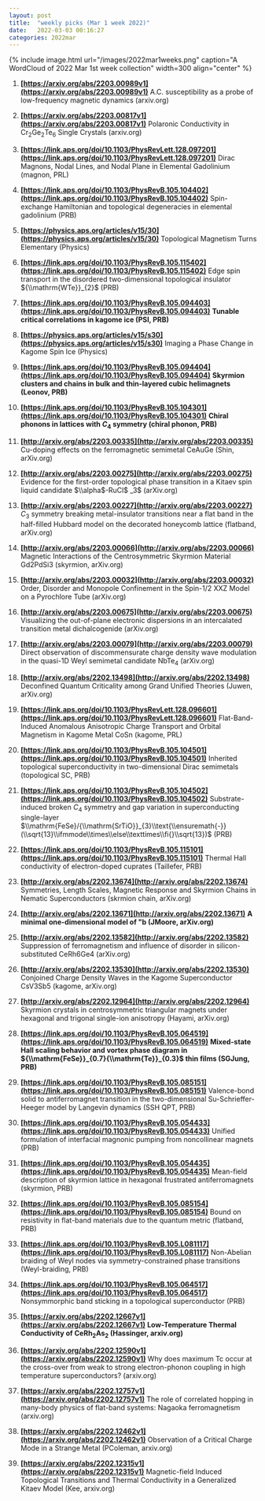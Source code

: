 ```yaml
---
layout: post
title:  "weekly picks (Mar 1 week 2022)"
date:   2022-03-03 00:16:27
categories: 2022mar
---
```


{% include image.html url="/images/2022mar1weeks.png" caption="A WordCloud of 2022 Mar 1st week collection" width=300 align="center" %}


1. **[https://arxiv.org/abs/2203.00989v1](https://arxiv.org/abs/2203.00989v1)** A.C. susceptibility as a probe of low-frequency magnetic dynamics (arxiv.org)

1. **[https://arxiv.org/abs/2203.00817v1](https://arxiv.org/abs/2203.00817v1)** Polaronic Conductivity in Cr$_2$Ge$_2$Te$_6$ Single Crystals (arxiv.org)



1. **[https://link.aps.org/doi/10.1103/PhysRevLett.128.097201](https://link.aps.org/doi/10.1103/PhysRevLett.128.097201)** Dirac Magnons, Nodal Lines, and Nodal Plane in Elemental Gadolinium (magnon, PRL)


1. **[https://link.aps.org/doi/10.1103/PhysRevB.105.104402](https://link.aps.org/doi/10.1103/PhysRevB.105.104402)** Spin-exchange Hamiltonian and topological degeneracies in elemental gadolinium (PRB)

1. **[https://physics.aps.org/articles/v15/30](https://physics.aps.org/articles/v15/30)** Topological Magnetism Turns Elementary (Physics)

1. **[https://link.aps.org/doi/10.1103/PhysRevB.105.115402](https://link.aps.org/doi/10.1103/PhysRevB.105.115402)** Edge spin transport in the disordered two-dimensional topological insulator ${\\mathrm{WTe}}_{2}$ (PRB)

1. **[https://link.aps.org/doi/10.1103/PhysRevB.105.094403](https://link.aps.org/doi/10.1103/PhysRevB.105.094403)** **Tunable critical correlations in kagome ice (PSI, PRB)**


1. **[https://physics.aps.org/articles/v15/s30](https://physics.aps.org/articles/v15/s30)** Imaging a Phase Change in Kagome Spin Ice (Physics)


1. **[https://link.aps.org/doi/10.1103/PhysRevB.105.094404](https://link.aps.org/doi/10.1103/PhysRevB.105.094404)** **Skyrmion clusters and chains in bulk and thin-layered cubic helimagnets (Leonov, PRB)**

1. **[https://link.aps.org/doi/10.1103/PhysRevB.105.104301](https://link.aps.org/doi/10.1103/PhysRevB.105.104301)** **Chiral phonons in lattices with ${C}_{4}$ symmetry (chiral phonon, PRB)**




1. **[http://arxiv.org/abs/2203.00335](http://arxiv.org/abs/2203.00335)** Cu-doping effects on the ferromagnetic semimetal CeAuGe (Shin, arXiv.org)

1. **[http://arxiv.org/abs/2203.00275](http://arxiv.org/abs/2203.00275)** Evidence for the first-order topological phase transition in a Kitaev spin liquid candidate $\\alpha$-RuCl$ _3$ (arXiv.org)

1. **[http://arxiv.org/abs/2203.00227](http://arxiv.org/abs/2203.00227)** $C_3$ symmetry breaking metal-insulator transitions near a flat band in the half-filled Hubbard model on the decorated honeycomb lattice (flatband, arXiv.org)

1. **[http://arxiv.org/abs/2203.00066](http://arxiv.org/abs/2203.00066)** Magnetic Interactions of the Centrosymmetric Skyrmion Material Gd2PdSi3 (skyrmion, arXiv.org)

1. **[http://arxiv.org/abs/2203.00032](http://arxiv.org/abs/2203.00032)** Order, Disorder and Monopole Confinement in the Spin-$1/2$ XXZ Model on a Pyrochlore Tube (arXiv.org)

1. **[http://arxiv.org/abs/2203.00675](http://arxiv.org/abs/2203.00675)** Visualizing the out-of-plane electronic dispersions in an intercalated transition metal dichalcogenide (arXiv.org)

1. **[http://arxiv.org/abs/2203.00079](http://arxiv.org/abs/2203.00079)** Direct observation of discommensurate charge density wave modulation in the quasi-1D Weyl semimetal candidate NbTe$_4$ (arXiv.org)

1. **[http://arxiv.org/abs/2202.13498](http://arxiv.org/abs/2202.13498)** Deconfined Quantum Criticality among Grand Unified Theories (Juwen, arXiv.org)




1. **[https://link.aps.org/doi/10.1103/PhysRevLett.128.096601](https://link.aps.org/doi/10.1103/PhysRevLett.128.096601)** Flat-Band-Induced Anomalous Anisotropic Charge Transport and Orbital Magnetism in Kagome Metal CoSn (kagome, PRL)

1. **[https://link.aps.org/doi/10.1103/PhysRevB.105.104501](https://link.aps.org/doi/10.1103/PhysRevB.105.104501)** Inherited topological superconductivity in two-dimensional Dirac semimetals (topological SC, PRB)

1. **[https://link.aps.org/doi/10.1103/PhysRevB.105.104502](https://link.aps.org/doi/10.1103/PhysRevB.105.104502)** Substrate-induced broken ${C}_{4}$ symmetry and gap variation in superconducting single-layer $\\mathrm{FeSe}/{\\mathrm{SrTiO}}_{3}\\text{\\ensuremath{-}}(\\sqrt{13}\\ifmmode\\times\\else\\texttimes\\fi{}\\sqrt{13})$ (PRB)

1. **[https://link.aps.org/doi/10.1103/PhysRevB.105.115101](https://link.aps.org/doi/10.1103/PhysRevB.105.115101)** Thermal Hall conductivity of electron-doped cuprates (Taillefer, PRB)



1. **[http://arxiv.org/abs/2202.13674](http://arxiv.org/abs/2202.13674)** Symmetries, Length Scales, Magnetic Response and Skyrmion Chains in Nematic Superconductors (skrmion chain, arXiv.org)

1. **[http://arxiv.org/abs/2202.13671](http://arxiv.org/abs/2202.13671)** **A minimal one-dimensional model of \"b (JMoore, arXiv.org)**

1. **[http://arxiv.org/abs/2202.13582](http://arxiv.org/abs/2202.13582)** Suppression of ferromagnetism and influence of disorder in silicon-substituted CeRh6Ge4 (arXiv.org)

1. **[http://arxiv.org/abs/2202.13530](http://arxiv.org/abs/2202.13530)** Conjoined Charge Density Waves in the Kagome Superconductor CsV3Sb5 (kagome, arXiv.org)

1. **[http://arxiv.org/abs/2202.12964](http://arxiv.org/abs/2202.12964)** Skyrmion crystals in centrosymmetric triangular magnets under hexagonal and trigonal single-ion anisotropy (Hayami, arXiv.org)



1. **[https://link.aps.org/doi/10.1103/PhysRevB.105.064519](https://link.aps.org/doi/10.1103/PhysRevB.105.064519)** **Mixed-state Hall scaling behavior and vortex phase diagram in ${\\mathrm{FeSe}}_{0.7}{\\mathrm{Te}}_{0.3}$ thin films (SGJung, PRB)**

1. **[https://link.aps.org/doi/10.1103/PhysRevB.105.085151](https://link.aps.org/doi/10.1103/PhysRevB.105.085151)** Valence-bond solid to antiferromagnet transition in the two-dimensional Su-Schrieffer-Heeger model by Langevin dynamics (SSH QPT, PRB)

1. **[https://link.aps.org/doi/10.1103/PhysRevB.105.054433](https://link.aps.org/doi/10.1103/PhysRevB.105.054433)** Unified formulation of interfacial magnonic pumping from noncollinear magnets (PRB)

1. **[https://link.aps.org/doi/10.1103/PhysRevB.105.054435](https://link.aps.org/doi/10.1103/PhysRevB.105.054435)** Mean-field description of skyrmion lattice in hexagonal frustrated antiferromagnets (skyrmion, PRB)

1. **[https://link.aps.org/doi/10.1103/PhysRevB.105.085154](https://link.aps.org/doi/10.1103/PhysRevB.105.085154)** Bound on resistivity in flat-band materials due to the quantum metric (flatband, PRB)

1. **[https://link.aps.org/doi/10.1103/PhysRevB.105.L081117](https://link.aps.org/doi/10.1103/PhysRevB.105.L081117)** Non-Abelian braiding of Weyl nodes via symmetry-constrained phase transitions (Weyl-braiding, PRB)

1. **[https://link.aps.org/doi/10.1103/PhysRevB.105.064517](https://link.aps.org/doi/10.1103/PhysRevB.105.064517)** Nonsymmorphic band sticking in a topological superconductor (PRB)




1. **[https://arxiv.org/abs/2202.12667v1](https://arxiv.org/abs/2202.12667v1)** **Low-Temperature Thermal Conductivity of CeRh$_{2}$As$_{2}$ (Hassinger, arxiv.org)**

1. **[https://arxiv.org/abs/2202.12590v1](https://arxiv.org/abs/2202.12590v1)** Why does maximum Tc occur at the cross-over from weak to strong electron-phonon coupling in high temperature superconductors? (arxiv.org)

1. **[https://arxiv.org/abs/2202.12757v1](https://arxiv.org/abs/2202.12757v1)** The role of correlated hopping in many-body physics of flat-band systems: Nagaoka ferromagnetism (arxiv.org)

1. **[https://arxiv.org/abs/2202.12462v1](https://arxiv.org/abs/2202.12462v1)** Observation of a Critical Charge Mode in a Strange Metal (PColeman, arxiv.org)

1. **[https://arxiv.org/abs/2202.12315v1](https://arxiv.org/abs/2202.12315v1)** Magnetic-field Induced Topological Transitions and Thermal Conductivity in a Generalized Kitaev Model (Kee, arxiv.org)
